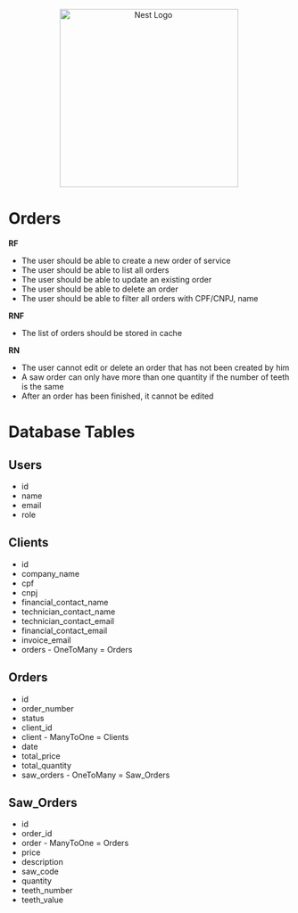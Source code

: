 <p align="center">
  <a href="http://nestjs.com/" target="blank"><img src="https://nestjs.com/img/logo_text.svg" width="320" alt="Nest Logo" /></a>
</p>

# Orders

**RF**

- The user should be able to create a new order of service
- The user should be able to list all orders
- The user should be able to update an existing order
- The user should be able to delete an order
- The user should be able to filter all orders with CPF/CNPJ, name

**RNF**

- The list of orders should be stored in cache

**RN**

- The user cannot edit or delete an order that has not been created by him
- A saw order can only have more than one quantity if the number of teeth is the same
- After an order has been finished, it cannot be edited

# Database Tables

## Users

- id
- name
- email
- role

## Clients

- id
- company_name
- cpf
- cnpj
- financial_contact_name
- technician_contact_name
- technician_contact_email
- financial_contact_email
- invoice_email
- orders - OneToMany = Orders

## Orders

- id
- order_number
- status
- client_id
- client - ManyToOne = Clients
- date
- total_price
- total_quantity
- saw_orders - OneToMany = Saw_Orders

## Saw_Orders

- id
- order_id
- order - ManyToOne = Orders
- price
- description
- saw_code
- quantity
- teeth_number
- teeth_value

<!-- # Routing

## Clients Controller:

| Route/endpoint  | Job                         | Method |
| --------------- | --------------------------- | ------ |
| /clients        | Create a new client account | POST   |
| /clients/avatar | Update user's avatar        | PATCH  |

## Orders Controller:

| Route/endpoint | Job                  | Method |
| -------------- | -------------------- | ------ |
| /orders        | Create new order     | POST   |
| /orders/reset  | Change user password | POST   | -->
